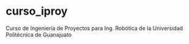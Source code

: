 # curso_iproy
Curso de Ingeniería de Proyectos para Ing. Robótica de la Universidad Politécnica de Guanajuato
